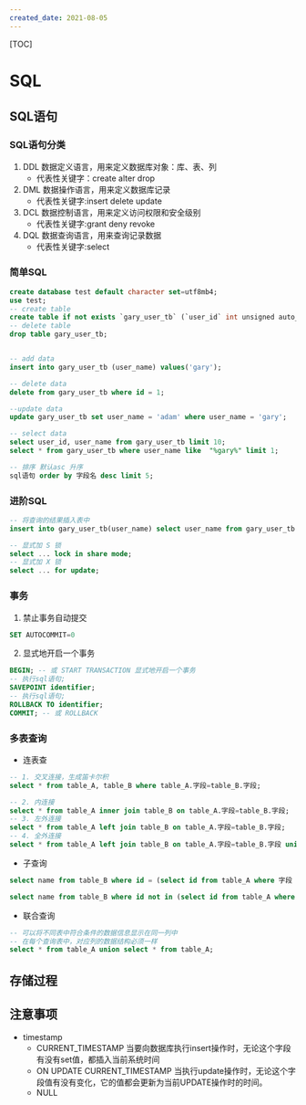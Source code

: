 ```yaml
---
created_date: 2021-08-05
---
```


[TOC]

# SQL
## SQL语句
### SQL语句分类
1. DDL 数据定义语言，用来定义数据库对象：库、表、列
    - 代表性关键字：create alter drop
2. DML 数据操作语言，用来定义数据库记录
    - 代表性关键字:insert delete update
3. DCL 数据控制语言，用来定义访问权限和安全级别
    - 代表性关键字:grant deny revoke
4. DQL 数据查询语言，用来查询记录数据
    - 代表性关键字:select

### 简单SQL 
```sql
create database test default character set=utf8mb4;
use test;
-- create table
create table if not exists `gary_user_tb` (`user_id` int unsigned auto_increment , `user_name` varchar(40) not null, primary key ( `user_id` )) comment '表的注释' engine=InnoDB default charset=utf8;
-- delete table
drop table gary_user_tb;


-- add data
insert into gary_user_tb (user_name) values('gary');

-- delete data
delete from gary_user_tb where id = 1;

--update data
update gary_user_tb set user_name = 'adam' where user_name = 'gary';

-- select data
select user_id, user_name from gary_user_tb limit 10;
select * from gary_user_tb where user_name like  "%gary%" limit 1;

-- 排序 默认asc 升序
sql语句 order by 字段名 desc limit 5;
```

### 进阶SQL
```sql
-- 将查询的结果插入表中
insert into gary_user_tb(user_name) select user_name from gary_user_tb where user_id=1;

-- 显式加 S 锁
select ... lock in share mode;
-- 显式加 X 锁 
select ... for update;
```

### 事务
1. 禁止事务自动提交
```sql
SET AUTOCOMMIT=0 
```

2. 显式地开启一个事务
```sql
BEGIN; -- 或 START TRANSACTION 显式地开启一个事务
-- 执行sql语句;
SAVEPOINT identifier;
-- 执行sql语句;
ROLLBACK TO identifier;
COMMIT; -- 或 ROLLBACK
```

### 多表查询
- 连表查
```sql
-- 1. 交叉连接，生成笛卡尔积 
select * from table_A, table_B where table_A.字段=table_B.字段;

-- 2. 内连接 
select * from table_A inner join table_B on table_A.字段=table_B.字段;
-- 3. 左外连接 
select * from table_A left join table_B on table_A.字段=table_B.字段;
-- 4. 全外连接 
select * from table_A left join table_B on table_A.字段=table_B.字段 union select * from table_A right join table_B on table_A.字段=table_B.字段;
```
- 子查询
```sql
select name from table_B where id = (select id from table_A where 字段 = '');

select name from table_B where id not in (select id from table_A where 字段 = '' or 字段 = '');
```
- 联合查询
```sql
-- 可以将不同表中符合条件的数据信息显示在同一列中
-- 在每个查询表中，对应列的数据结构必须一样
select * from table_A union select * from table_A;
```


## 存储过程


## 注意事项
- timestamp
    - CURRENT_TIMESTAMP 当要向数据库执行insert操作时，无论这个字段有没有set值，都插入当前系统时间
    - ON UPDATE CURRENT_TIMESTAMP   当执行update操作时，无论这个字段值有没有变化，它的值都会更新为当前UPDATE操作时的时间。
    - NULL